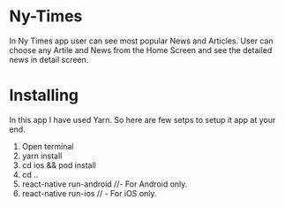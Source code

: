 # Ny-Times
In Ny Times app user can see most popular News and Articles. User can choose any Artile and News from the Home Screen and see the detailed news in detail screen. 

# Installing
In this app I have used Yarn.
So here are few setps to setup it app at your end.

1. Open terminal
2. yarn install
3. cd ios && pod install
4. cd ..
5. react-native run-android //- For Android only.
6. react-native run-ios // - For iOS only.
